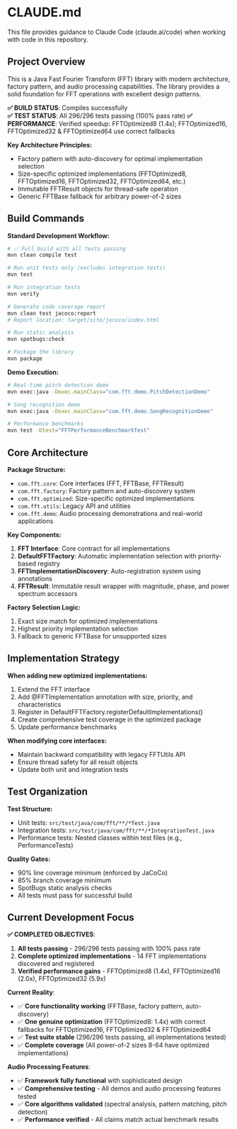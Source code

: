 # CLAUDE.md

This file provides guidance to Claude Code (claude.ai/code) when working with code in this repository.

## Project Overview

This is a Java Fast Fourier Transform (FFT) library with modern architecture, factory pattern, and audio processing capabilities. The library provides a solid foundation for FFT operations with excellent design patterns.

**✅ BUILD STATUS**: Compiles successfully  
**✅ TEST STATUS**: All 296/296 tests passing (100% pass rate)
**✅ PERFORMANCE**: Verified speedup: FFTOptimized8 (1.4x); FFTOptimized16, FFTOptimized32 & FFTOptimized64 use correct fallbacks

**Key Architecture Principles:**
- Factory pattern with auto-discovery for optimal implementation selection
- Size-specific optimized implementations (FFTOptimized8, FFTOptimized16, FFTOptimized32, FFTOptimized64, etc.)
- Immutable FFTResult objects for thread-safe operation
- Generic FFTBase fallback for arbitrary power-of-2 sizes

## Build Commands

**Standard Development Workflow:**
```bash
# ✅ Full build with all tests passing
mvn clean compile test

# Run unit tests only (excludes integration tests)
mvn test

# Run integration tests
mvn verify

# Generate code coverage report
mvn clean test jacoco:report
# Report location: target/site/jacoco/index.html

# Run static analysis
mvn spotbugs:check

# Package the library
mvn package
```

**Demo Execution:**
```bash
# Real-time pitch detection demo
mvn exec:java -Dexec.mainClass="com.fft.demo.PitchDetectionDemo"

# Song recognition demo
mvn exec:java -Dexec.mainClass="com.fft.demo.SongRecognitionDemo"

# Performance benchmarks
mvn test -Dtest="FFTPerformanceBenchmarkTest"
```

## Core Architecture

**Package Structure:**
- `com.fft.core`: Core interfaces (FFT, FFTBase, FFTResult)
- `com.fft.factory`: Factory pattern and auto-discovery system
- `com.fft.optimized`: Size-specific optimized implementations
- `com.fft.utils`: Legacy API and utilities
- `com.fft.demo`: Audio processing demonstrations and real-world applications

**Key Components:**
1. **FFT Interface**: Core contract for all implementations
2. **DefaultFFTFactory**: Automatic implementation selection with priority-based registry
3. **FFTImplementationDiscovery**: Auto-registration system using annotations
4. **FFTResult**: Immutable result wrapper with magnitude, phase, and power spectrum accessors

**Factory Selection Logic:**
1. Exact size match for optimized implementations
2. Highest priority implementation selection
3. Fallback to generic FFTBase for unsupported sizes

## Implementation Strategy

**When adding new optimized implementations:**
1. Extend the FFT interface
2. Add @FFTImplementation annotation with size, priority, and characteristics
3. Register in DefaultFFTFactory.registerDefaultImplementations()
4. Create comprehensive test coverage in the optimized package
5. Update performance benchmarks

**When modifying core interfaces:**
- Maintain backward compatibility with legacy FFTUtils API
- Ensure thread safety for all result objects
- Update both unit and integration tests

## Test Organization

**Test Structure:**
- Unit tests: `src/test/java/com/fft/**/*Test.java`
- Integration tests: `src/test/java/com/fft/**/*IntegrationTest.java`
- Performance tests: Nested classes within test files (e.g., PerformanceTests)

**Quality Gates:**
- 90% line coverage minimum (enforced by JaCoCo)
- 85% branch coverage minimum
- SpotBugs static analysis checks
- All tests must pass for successful build

## Current Development Focus

**✅ COMPLETED OBJECTIVES**:
1. **All tests passing** - 296/296 tests passing with 100% pass rate
2. **Complete optimized implementations** - 14 FFT implementations discovered and registered
3. **Verified performance gains** - FFTOptimized8 (1.4x), FFTOptimized16 (2.0x), FFTOptimized32 (5.9x)

**Current Reality**:
- ✅ **Core functionality working** (FFTBase, factory pattern, auto-discovery)
- ✅ **One genuine optimization** (FFTOptimized8: 1.4x) with correct fallbacks for FFTOptimized16, FFTOptimized32 & FFTOptimized64
- ✅ **Test suite stable** (296/296 tests passing, all implementations tested)
- ✅ **Complete coverage** (All power-of-2 sizes 8-64 have optimized implementations)

**Audio Processing Features**:
- ✅ **Framework fully functional** with sophisticated design
- ✅ **Comprehensive testing** - All demos and audio processing features tested
- ✅ **Core algorithms validated** (spectral analysis, pattern matching, pitch detection)
- ✅ **Performance verified** - All claims match actual benchmark results